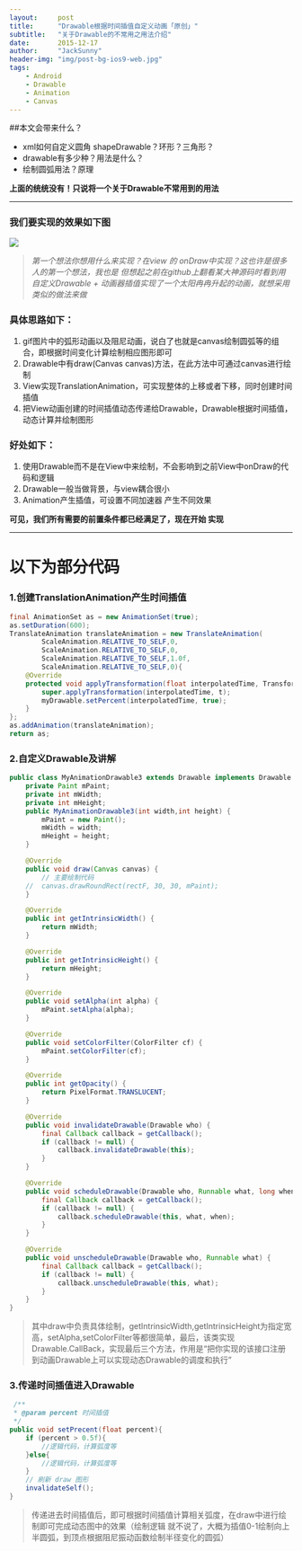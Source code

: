 ```yaml
---
layout:     post
title:      "Drawable根据时间插值自定义动画「原创」"
subtitle:   "关于Drawable的不常用之用法介绍"
date:       2015-12-17
author:     "JackSunny"
header-img: "img/post-bg-ios9-web.jpg"
tags:
    - Android
    - Drawable
    - Animation
    - Canvas
---
```


##本文会带来什么？

* xml如何自定义圆角 shapeDrawable？环形？三角形？
* drawable有多少种？用法是什么？
* 绘制圆弧用法？原理

**上面的统统没有！只说将一个关于Drawable不常用到的用法**

---

### 我们要实现的效果如下图

![](httP://img.blog.csdn.net/20151217105800205)


> *第一个想法你想用什么来实现？在view 的 onDraw中实现？这也许是很多人的第一个想法，我也是*
> *但想起之前在github上翻看某大神源码时看到用自定义Drawable + 动画器插值实现了一个太阳冉冉升起的动画，就想采用类似的做法来做*


### 具体思路如下：

1. gif图片中的弧形动画以及阻尼动画，说白了也就是canvas绘制圆弧等的组合，即根据时间变化计算绘制相应图形即可
2. Drawable中有draw(Canvas canvas)方法，在此方法中可通过canvas进行绘制
3. View实现TranslationAnimation，可实现整体的上移或者下移，同时创建时间插值
4. 把View动画创建的时间插值动态传递给Drawable，Drawable根据时间插值，动态计算并绘制图形

### 好处如下：

1. 使用Drawable而不是在View中来绘制，不会影响到之前View中onDraw的代码和逻辑
2. Drawable一般当做背景，与view耦合很小
3. Animation产生插值，可设置不同加速器 产生不同效果

**可见，我们所有需要的前置条件都已经满足了，现在开始 实现**

***

# 以下为部分代码


### 1.创建TranslationAnimation产生时间插值

```java
final AnimationSet as = new AnimationSet(true);
as.setDuration(600);
TranslateAnimation translateAnimation = new TranslateAnimation(
        ScaleAnimation.RELATIVE_TO_SELF,0,
        ScaleAnimation.RELATIVE_TO_SELF,0,
        ScaleAnimation.RELATIVE_TO_SELF,1.0f,
        ScaleAnimation.RELATIVE_TO_SELF,0){
    @Override
    protected void applyTransformation(float interpolatedTime, Transformation t) {
        super.applyTransformation(interpolatedTime, t);
        myDrawable.setPercent(interpolatedTime, true);
    }
};
as.addAnimation(translateAnimation);
return as;
```
		
        
### 2.自定义Drawable及讲解

```java
public class MyAnimationDrawable3 extends Drawable implements Drawable.Callback {
	private Paint mPaint;
	private int mWidth;
	private int mHeight;
	public MyAnimationDrawable3(int width,int height) {
    	mPaint = new Paint();
    	mWidth = width;
    	mHeight = height;
	}

	@Override
	public void draw(Canvas canvas) {
    	// 主要绘制代码
	//  canvas.drawRoundRect(rectF, 30, 30, mPaint);
	}

	@Override
	public int getIntrinsicWidth() {
    	return mWidth;
	}

	@Override
	public int getIntrinsicHeight() {
    	return mHeight;
	}

	@Override
	public void setAlpha(int alpha) {
    	mPaint.setAlpha(alpha);
	}

	@Override
	public void setColorFilter(ColorFilter cf) {
   	 	mPaint.setColorFilter(cf);
	}

	@Override
	public int getOpacity() {
    	return PixelFormat.TRANSLUCENT;
	}

	@Override
	public void invalidateDrawable(Drawable who) {
    	final Callback callback = getCallback();
    	if (callback != null) {
        	callback.invalidateDrawable(this);
    	}
	}

	@Override
	public void scheduleDrawable(Drawable who, Runnable what, long when) {
    	final Callback callback = getCallback();
    	if (callback != null) {
        	callback.scheduleDrawable(this, what, when);
    	}
	}

	@Override
	public void unscheduleDrawable(Drawable who, Runnable what) {
    	final Callback callback = getCallback();
    	if (callback != null) {
        	callback.unscheduleDrawable(this, what);
    	}
	}
}
```
    
     
> 其中draw中负责具体绘制，getIntrinsicWidth,getIntrinsicHeight为指定宽高，setAlpha,setColorFilter等都很简单，最后，该类实现Drawable.CallBack，实现最后三个方法，作用是“把你实现的该接口注册到动画Drawable上可以实现动态Drawable的调度和执行” 

### 3.传递时间插值进入Drawable

```java
 /**
 * @param percent 时间插值
 */
public void setPrecent(float percent){
    if (percent > 0.5f){
        //逻辑代码，计算弧度等
    }else{
        //逻辑代码，计算弧度等
    }
    // 刷新 draw 图形
    invalidateSelf();
}
```

> 传递进去时间插值后，即可根据时间插值计算相关弧度，在draw中进行绘制即可完成动态图中的效果（绘制逻辑 就不说了，大概为插值0-1绘制向上半圆弧，到顶点根据阻尼振动函数绘制半径变化的圆弧）       
        
        
        
        
        
        
        
    